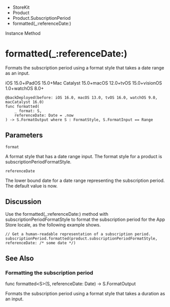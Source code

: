 

- StoreKit
- Product
- Product.SubscriptionPeriod
-  formatted(\_:referenceDate:) 

Instance Method

# formatted(\_:referenceDate:)

Formats the subscription period using a format style that takes a date range as an input.

iOS 15.0+iPadOS 15.0+Mac Catalyst 15.0+macOS 12.0+tvOS 15.0+visionOS 1.0+watchOS 8.0+

``` source
@backDeployed(before: iOS 16.0, macOS 13.0, tvOS 16.0, watchOS 9.0, macCatalyst 16.0)
func formatted(
    _ format: S,
    referenceDate: Date = .now
) -> S.FormatOutput where S : FormatStyle, S.FormatInput == Range
```

## Parameters 

`format`  

A format style that has a date range input. The format style for a product is subscriptionPeriodFormatStyle.

`referenceDate`  

The lower bound date for a date range representing the subscription period. The default value is now.

## Discussion

Use the formatted(_:referenceDate:) method with subscriptionPeriodFormatStyle to format the subscription period for the App Store locale, as the following example shows.

```
// Get a human-readable representation of a subscription period.
subscriptionPeriod.formatted(product.subscriptionPeriodFormatStyle, referenceDate: /* some date */)

```

## See Also

### Formatting the subscription period

func formatted&lt;S>(S, referenceDate: Date) -> S.FormatOutput

Formats the subscription period using a format style that takes a duration as an input.

